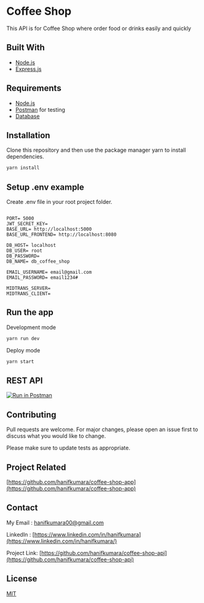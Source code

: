 # Coffee Shop

This API is for Coffee Shop where order food or drinks easily and quickly

## Built With
* [Node.js](https://nodejs.org/en/)
* [Express.js](https://expressjs.com/)

## Requirements
* [Node.js](https://nodejs.org/en/)
* [Postman](https://www.getpostman.com/) for testing
* [Database](database-example.sql)

## Installation

Clone this repository and then use the package manager yarn to install dependencies.


```bash
yarn install
```

## Setup .env example

Create .env file in your root project folder.

```env

PORT= 5000
JWT_SECRET_KEY= 
BASE_URL= http://localhost:5000
BASE_URL_FRONTEND= http://localhost:8080

DB_HOST= localhost
DB_USER= root
DB_PASSWORD=
DB_NAME= db_coffee_shop

EMAIL_USERNAME= email@gmail.com
EMAIL_PASSWORD= email1234#

MIDTRANS_SERVER= 
MIDTRANS_CLIENT= 

```

## Run the app

Development mode

```bash
yarn run dev
```

Deploy mode

```bash
yarn start
```

## REST API

[![Run in Postman](https://run.pstmn.io/button.svg)](https://app.getpostman.com/run-collection/ddd175d13e4502567620)

## Contributing
Pull requests are welcome. For major changes, please open an issue first to discuss what you would like to change.

Please make sure to update tests as appropriate.

## Project Related

[https://github.com/hanifkumara/coffee-shop-app](https://github.com/hanifkumara/coffee-shop-app)

## Contact

My Email : hanifkumara00@gmail.com

LinkedIn : [https://www.linkedin.com/in/hanifkumara](https://www.linkedin.com/in/hanifkumara/)

Project Link: [https://github.com/hanifkumara/coffee-shop-api](https://github.com/hanifkumara/coffee-shop-api)

## License
[MIT](https://choosealicense.com/licenses/mit/)
